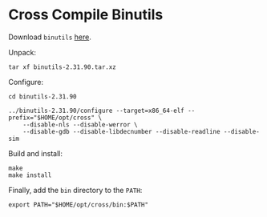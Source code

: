 # Cross Compile Binutils

Download `binutils` [here](https://os.phil-opp.com/cross-compile-binutils/).

Unpack:

```shell
tar xf binutils-2.31.90.tar.xz
```

Configure:

```shell
cd binutils-2.31.90

../binutils-2.31.90/configure --target=x86_64-elf --prefix="$HOME/opt/cross" \
    --disable-nls --disable-werror \
    --disable-gdb --disable-libdecnumber --disable-readline --disable-sim
```

Build and install:

```shell
make
make install
```

Finally, add the `bin` directory to the `PATH`:

```shell
export PATH="$HOME/opt/cross/bin:$PATH"
```
